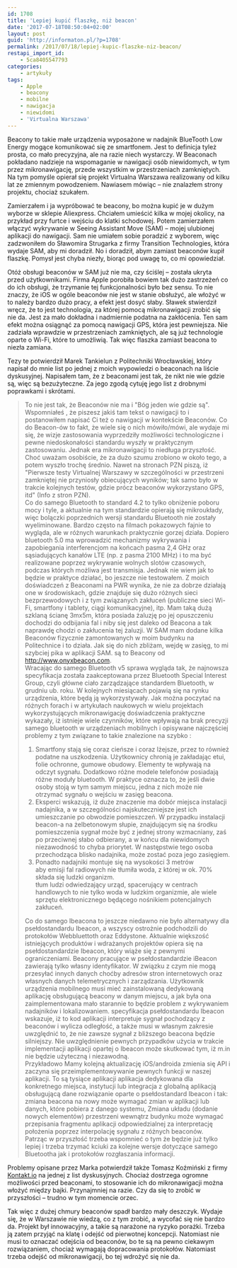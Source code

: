 ```yaml
---
id: 1708
title: 'Lepiej kupić flaszkę, niż beacon'
date: '2017-07-18T08:50:04+02:00'
layout: post
guid: 'http://informaton.pl/?p=1708'
permalink: /2017/07/18/lepiej-kupic-flaszke-niz-beacon/
restapi_import_id:
    - 5ca8405547793
categories:
    - artykuły
tags:
    - Apple
    - beacony
    - mobilne
    - nawigacja
    - niewidomi
    - 'Virtualna Warszawa'
---
```


Beacony to takie małe urządzenia wyposażone w nadajnik BlueTooth Low Energy mogące komunikować się ze smartfonem. Jest to definicja tyleż prosta, co mało precyzyjna, ale na razie niech wystarczy. W Beaconach pokładano nadzieje na wspomaganie w nawigacji osób niewidomych, w tym przez mikronawigację, przede wszystkim w przestrzeniach zamkniętych. Na tym pomyśle opierał się projekt Virtualna Warszawa realizowany od kilku lat ze zmiennym powodzeniem. Nawiasem mówiąc – nie znalazłem strony projektu, chociaż szukałem.

Zamierzałem i ja wypróbować te beacony, bo można kupić je w dużym wyborze w sklepie Aliexpress. Chciałem umieścić kilka w mojej okolicy, na przykład przy furtce i wejściu do klatki schodowej. Potem zamierzałem włączyć wykrywanie w Seeing Assistant Move (SAM) – mojej ulubionej aplikacji do nawigacji. Sam nie umiałem sobie poradzić z wyborem, więc zadzwoniłem do Sławomira Strugarka z firmy Transition Technologies, która wydaje SAM, aby mi doradził. No i doradził, abym zamiast beaconów kupił flaszkę. Pomysł jest chyba niezły, biorąc pod uwagę to, co mi opowiedział.

Otóż obsługi beaconów w SAM już nie ma, czy ściślej – została ukryta przed użytkownikami. Firma Apple porobiła bowiem tak dużo zastrzeżeń co do ich obsługi, że trzymanie tej funkcjonalności było bez sensu. To nie znaczy, że iOS w ogóle beaconów nie jest w stanie obsłużyć, ale włożyć w to należy bardzo dużo pracy, a efekt jest dosyć słaby. Sławek stwierdził wręcz, że to jest technologia, za której pomocą mikronawigacji zrobić się nie da. Jest za mało dokładna i nadmiernie podatna na zakłócenia. Ten sam efekt można osiągnąć za pomocą nawigacji GPS, która jest pewniejsza. Nie zadziała wprawdzie w przestrzeniach zamkniętych, ale są już technologie oparte o Wi-Fi, które to umożliwią. Tak więc flaszka zamiast beacona to niezła zamiana.

Tezy te potwierdził Marek Tankielun z Politechniki Wrocławskiej, który napisał do mnie list po jednej z moich wypowiedzi o beaconach na liście dyskusyjnej. Napisałem tam, że z beaconami jest tak, że nikt nie wie gdzie są, więc są bezużyteczne. Za jego zgodą cytuję jego list z drobnymi poprawkami i skrótami.

> To nie jest tak, że Beaconów nie ma i "Bóg jeden wie gdzie są". Wspomniałeś , że piszesz jakiś tam tekst o nawigacji to i postanowiłem napisać Ci też o nawigacji w kontekście Beaconów. Co do Beacon-ów to fakt, że wiele się o nich mówiło/mówi, ale wydaje mi się, że wizje zastosowania wyprzedziły możliwości technologiczne i pewne niedoskonałości standardu wyszły w praktycznym zastosowaniu. Jednak era mikronawigacji to niedługa przyszłość. Choć uważam osobiście, że za dużo szumu zrobiono w około tego, a potem wyszło trochę średnio. Nawet na stronach PZN piszą, iż "Pierwsze testy Virtualnej Warszawy w szczególności w przestrzeni zamkniętej nie przyniosły obiecujących wyników; tak samo było w trakcie kolejnych testów, gdzie prócz beaconów wykorzystano GPS, itd" (Info z stron PZN).  
> Co do samego Bluetooth to standard 4.2 to tylko obniżenie poboru mocy i tyle, a aktualnie na tym standardzie opierają się mikroukłady, więc bolączki poprzednich wersji standardu Bluetooth nie zostały wyeliminowane. Bardzo często na filmach pokazowych fajnie to wygląda, ale w różnych warunkach praktycznie gorzej działa. Dopiero bluetooth 5.0 ma wprowadzić mechanizmy wykrywania i zapobiegania interferencjom na końcach pasma 2,4 GHz oraz sąsiadujących kanałów LTE (np. z pasma 2100 MHz) i to ma być realizowane poprzez wykrywanie wolnych slotów czasowych, podczas których możliwa jest transmisja. Jednak nie wiem jak to będzie w praktyce działać, bo jeszcze nie testowałem. Z moich doświadczeń z Beaconami na PWR wynika, że nie za dobrze działają one w środowiskach, gdzie znajduje się dużo różnych sieci bezprzewodowych i z tym związanych zakłuceń (publiczne sieci Wi-Fi, smartfony i tablety, ciągi komunikacyjne), itp. Mam taką dużą szklaną ścianę 3mx5m, która posiada żaluzję po jej opuszczeniu dochodzi do odbijania fal i niby się jest daleko od Beacona a tak naprawdę chodzi o zakłucenia tej żaluzji. W SAM mam dodane kilka Beaconów fizycznie zamontowanych w moim budynku na Politechnice i to działa. Jak się do nich zbliżam, wejdę w zasięg, to mi szybciej pika w aplikacji SAM. są to Beacony od <http://www.onyxbeacon.com>.  
> Wracając do samego Bluetooth v5 sprawa wygląda tak, że najnowsza specyfikacja została zaakceptowana przez Bluetooth Special Interest Group, czyli główne ciało zarządzające standardem Bluetooth, w grudniu ub. roku. W kolejnych miesiącach pojawią się na rynku urządzenia, które będą ją wykorzystywały. Jak można poczytać na różnych forach i w artykułach naukowych w wielu projektach wykorzystujących mikronawigację doświadczenia praktyczne wykazały, iż istnieje wiele czynników, które wpływają na brak precyzji samego bluetooth w urządzeniach mobilnych i opisywane najczęściej problemy z tym związane to takie znalezione na szybko :
> 
> 1. Smartfony stają się coraz cieńsze i coraz lżejsze, przez to również podatne na uszkodzenia. Użytkownicy chronią je zakładając etui, folie ochronne, gumowe obudowy. Elementy te wpływają na odczyt sygnału. Dodatkowo różne modele telefonów posiadają różne moduły bluetooth. W praktyce oznacza to, że jeśli dwie osoby stoją w tym samym miejscu, jedna z nich może nie otrzymać sygnału o wejściu w zasięg beacona.
> 2. Eksperci wskazują, iż duże znaczenie ma dobór miejsca instalacji nadajnika, a w szczególności najskuteczniejsze jest ich umieszczanie po obwodzie pomieszczeń. W przypadku instalacji beacon-a na żelbetonowym słupie, znajdującym się na środku pomieszczenia sygnał może być z jednej strony wzmacniany, zaś po przeciwnej słabo odbierany, a w końcu dla niewidomych niezawodność to chyba priorytet. W następstwie tego osoba przechodząca blisko nadajnika, może zostać poza jego zasięgiem.
> 3. Ponadto nadajniki montuje się na wysokości 3 metrów  
>      aby emisji fal radiowych nie tłumiła woda, z której w ok. 70% składa się ludzki organizm.  
>     tłum ludzi odwiedzający urząd, spacerujący w centrach handlowych to nie tylko woda w ludzkim organizmie, ale wiele sprzętu elektronicznego będącego nośnikiem potencjalnych zakłuceń.
> 
> Co do samego Ibeacona to jeszcze niedawno nie było alternatywy dla psełdostandardu Ibeacon, a wszyscy ostrożnie podchodzili do protokołów Webbluettoth oraz Eddystone. Aktualnie większość istniejących produktów i wdrażanych projektów opiera się na psełdostandardzie Ibeacon, który wiąże się z pewnymi ograniczeniami. Beacony pracujące w psełdostandardzie iBeacon zawierają tylko własny identyfikator. W związku z czym nie mogą przesyłać innych danych choćby adresów stron internetowych oraz własnych danych telemetrycznych i zarządzania. Użytkownik urządzenia mobilnego musi mieć zainstalowaną dedykowaną aplikację obsługującą beacony w danym miejscu, a jak była ona zaimplementowana mało starannie to będzie problem z wykrywaniem nadajników i lokalizowaniem. specyfikacja psełdostandardu Ibeacon wskazuje, iż to kod aplikacji interpretuje sygnał pochodzący z beaconów i wylicza odległość, a także musi w własnym zakresie uwzględnić to, że nie zawsze sygnał z bliższego beacona będzie silniejszy. Nie uwzględnienie pewnych przypadków użycia w trakcie implementacji aplikacji opartej o Ibeacon może skutkować tym, iż m.in nie będzie użyteczną i niezawodną.  
> Przykładowo Mamy kolejną aktualizację iOS/androida zmienia się API i zaczyna się przeimplementowywanie pewnych funkcji w naszej aplikacji. To są tysiące aplikacji aplikacja dedykowana dla konkretnego miejsca, instytucji lub integracja z globalną aplikacją obsługującą dane rozwiązanie oparte o psełdostandard Ibeacon i tak: zmiana beacona na nowy może wymagać zmian w aplikacji lub danych, które pobiera z danego systemu, Zmiana układu (dodanie nowych elementów) przestrzeni wewnątrz budynku może wymagać przepisania fragmentu aplikacji odpowiedzialnej za interpretację położenia poprzez interpolację sygnału z różnych beaconów.  
> Patrząc w przyszłość trzeba wspomnieć o tym że będzie już tylko lepiej i trzeba trzymać kciuki za kolejne wersje dotyczące samego Bluetootha jak i protokołów rozgłaszania informacji.

Problemy opisane przez Marka potwierdził także Tomasz Koźmiński z firmy [Kontakt.io](https://kontakt.io/) na jednej z list dyskusyjnych. Chociaż dostrzega ogromne możliwości przed beaconami, to stosowanie ich do mikronawigacji można włożyć między bajki. Przynajmniej na razie. Czy da się to zrobić w przyszłości – trudno w tym momencie orzec.

Tak więc z dużej chmury beaconów spadł bardzo mały deszczyk. Wydaje się, że w Warszawie nie wiedzą, co z tym zrobić, a wycofać się nie bardzo da. Projekt był innowacyjny, a takie są narażone na ryzyko porażki. Trzeba ją zatem przyjąć na klatę i odejść od pierwotnej koncepcji. Natomiast nie musi to oznaczać odejścia od beaconów, bo te są na pewno ciekawym rozwiązaniem, chociaż wymagają dopracowania protokołów. Natomiast trzeba odejść od mikronawigacji, bo tej wdrożyć się nie da.